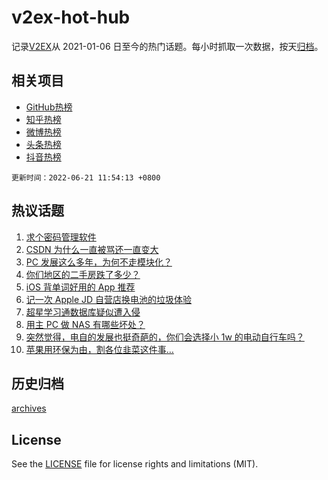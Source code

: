 # v2ex-hot-hub

 记录[V2EX](https://www.v2ex.com/)从 2021-01-06 日至今的热门话题。每小时抓取一次数据，按天[归档](archives)。
 
 ## 相关项目

- [GitHub热榜](https://github.com/snaildev/github-hot-hub)
- [知乎热榜](https://github.com/snaildev/zhihu-hot-hub)
- [微博热榜](https://github.com/snaildev/weibo-hot-hub)
- [头条热榜](https://github.com/snaildev/toutiao-hot-hub)
- [抖音热榜](https://github.com/snaildev/douyin-hot-hub)


 `更新时间：2022-06-21 11:54:13 +0800`

## 热议话题

1. [求个密码管理软件](https://www.v2ex.com/t/860837)
1. [CSDN 为什么一直被骂还一直变大](https://www.v2ex.com/t/860940)
1. [PC 发展这么多年，为何不走模块化？](https://www.v2ex.com/t/860839)
1. [你们地区的二手房跌了多少？](https://www.v2ex.com/t/860838)
1. [iOS 背单词好用的 App 推荐](https://www.v2ex.com/t/860844)
1. [记一次 Apple JD 自营店换电池的垃圾体验](https://www.v2ex.com/t/860911)
1. [超星学习通数据库疑似遭入侵](https://www.v2ex.com/t/861016)
1. [用主 PC 做 NAS 有哪些坏处？](https://www.v2ex.com/t/860922)
1. [突然觉得，电自的发展也挺奇葩的，你们会选择小 1w 的电动自行车吗？](https://www.v2ex.com/t/860870)
1. [苹果用环保为由，割各位韭菜这件事…](https://www.v2ex.com/t/861044)

## 历史归档

[archives](archives)

## License

See the [LICENSE](LICENSE) file for license rights and limitations (MIT).
